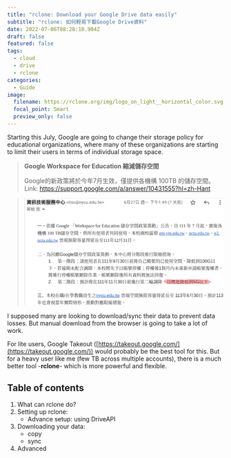 ```yaml
---
title: "rclone: Download your Google Drive data easily"
subtitle: "rclone: 如何輕易下載Google Drive資料"
date: 2022-07-06T08:28:18.904Z
draft: false
featured: false
tags:
  - cloud
  - drive
  - rclone
categories:
  - Guide
image:
  filename: https://rclone.org/img/logo_on_light__horizontal_color.svg
  focal_point: Smart
  preview_only: false
---
```

Starting this July, Google are going to change their storage policy for educational organizations, where many of these organizations are starting to limit their users in terms of individual storage space.

> **Google Workspace for Education 縮減儲存空間**
>
> Google的新政策將於今年7月生效，僅提供各機構 100TB 的儲存空間。
> Link: <https://support.google.com/a/answer/10431555?hl=zh-Hant>

> ![](storage-policy.png)

I supposed many are looking to download/sync their data to prevent data losses. But manual download from the browser is going to take a lot of work.

For lite users, Google Takeout ([https://takeout.google.com/](https://takeout.google.com/)) would probably be the best tool for this. But for a heavy user like me (few TB across multiple accounts), there is a much better tool -**rclone**- which is more powerful and flexible.

## Table of contents
1. What can rclone do?
2. Setting up rclone:
    * Advance setup: using DriveAPI
3. Downloading your data: 
    * copy
    * sync
4. Advanced
